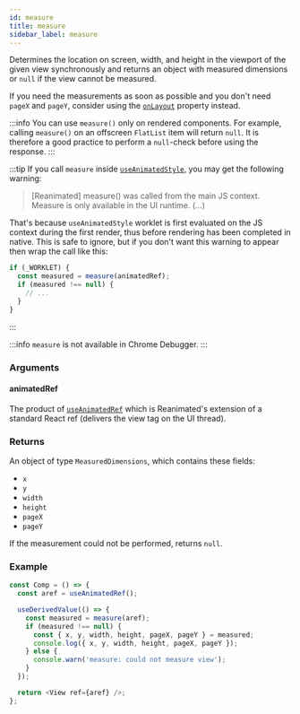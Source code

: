 ```yaml
---
id: measure
title: measure
sidebar_label: measure
---
```


Determines the location on screen, width, and height in the viewport of the given view synchronously and returns an object with measured dimensions or `null` if the view cannot be measured.

If you need the measurements as soon as possible and you don't need `pageX` and `pageY`, consider using the [`onLayout`](https://reactnative.dev/docs/view#onlayout) property instead.

:::info
You can use `measure()` only on rendered components. For example, calling `measure()` on an offscreen `FlatList` item will return `null`. It is therefore a good practice to perform a `null`-check before using the response.
:::

:::tip
If you call `measure` inside [`useAnimatedStyle`](../hooks/useAnimatedStyle), you may get the following warning:

> [Reanimated] measure() was called from the main JS context. Measure is only available
in the UI runtime. (...)

That's because `useAnimatedStyle` worklet is first evaluated on the JS context during the first render, thus before rendering has been completed in native. This is safe to ignore, but if you don't want this warning to appear then wrap the call like this:

```js
if (_WORKLET) {
  const measured = measure(animatedRef);
  if (measured !== null) {
    // ...
  }
}
```
:::

:::info
`measure` is not available in Chrome Debugger.
:::

### Arguments

#### animatedRef

The product of [`useAnimatedRef`](../hooks/useAnimatedRef) which is Reanimated's extension of a standard React ref (delivers the view tag on the UI thread).

### Returns

An object of type `MeasuredDimensions`, which contains these fields:

- `x`
- `y`
- `width`
- `height`
- `pageX`
- `pageY`

If the measurement could not be performed, returns `null`.

### Example

```js
const Comp = () => {
  const aref = useAnimatedRef();

  useDerivedValue(() => {
    const measured = measure(aref);
    if (measured !== null) {
      const { x, y, width, height, pageX, pageY } = measured;
      console.log({ x, y, width, height, pageX, pageY });
    } else {
      console.warn('measure: could not measure view');
    }
  });

  return <View ref={aref} />;
};
```